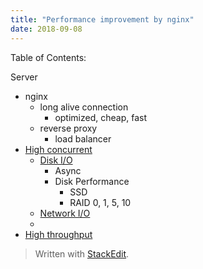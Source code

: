 ```yaml
---
title: "Performance improvement by nginx"
date: 2018-09-08
---
```


Table of Contents:

Server 
* nginx 
  * long alive connection
    * optimized, cheap, fast 
  * reverse proxy
    * load balancer 
* [High concurrent]()
    * [Disk I/O](#config-schema)
      * Async
      * Disk Performance  
        * SSD
        * RAID 0, 1, 5, 10    
    * [Network I/O](#loading-configuration)
     * 
* [High throughput]()



> Written with [StackEdit](https://stackedit.io/).
<!--stackedit_data:
eyJoaXN0b3J5IjpbMTA3ODcxNjEyMyw3MjQ2NTEzNzMsLTE5Nz
A3NDIyODBdfQ==
-->